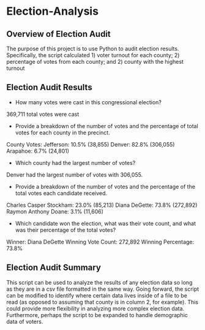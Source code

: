 # Election-Analysis

## Overview of Election Audit

The purpose of this project is to use Python to audit election results. Specifically, the script calculated 1) voter turnout for each county; 2) percentage of votes from each county; and 2) county with the highest turnout

## Election Audit Results

- How many votes were cast in this congressional election?

369,711 total votes were cast

- Provide a breakdown of the number of votes and the percentage of total votes for each county in the precinct.

County Votes:
Jefferson: 10.5% (38,855)
Denver: 82.8% (306,055)
Arapahoe: 6.7% (24,801)

- Which county had the largest number of votes?

Denver had the largest number of votes with 306,055.

- Provide a breakdown of the number of votes and the percentage of the total votes each candidate received.

Charles Casper Stockham: 23.0% (85,213)
Diana DeGette: 73.8% (272,892)
Raymon Anthony Doane: 3.1% (11,606)

- Which candidate won the election, what was their vote count, and what was their percentage of the total votes?

Winner: Diana DeGette
Winning Vote Count: 272,892
Winning Percentage: 73.8%

## Election Audit Summary

This script can be used to analyze the results of any election data so long as they are in a csv file formatted in the same way. Going forward, the script can be modified to identify where certain data lives inside of a file to be read (as opposed to assuming that county is in column 2, for example). This could provide more flexibility in analyzing more complex election data. Furthermore, perhaps the script to be expanded to handle demographic data of voters.

